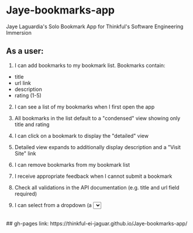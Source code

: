 # Jaye-bookmarks-app

Jaye Laguardia's Solo Bookmark App for Thinkful's Software Engineering Immersion

## As a user:

1. I can add bookmarks to my bookmark list. Bookmarks contain:

- title
- url link
- description
- rating (1-5)

2. I can see a list of my bookmarks when I first open the app

3. All bookmarks in the list default to a "condensed" view showing only title and rating

4. I can click on a bookmark to display the "detailed" view

5. Detailed view expands to additionally display description and a "Visit Site" link

6. I can remove bookmarks from my bookmark list

7. I receive appropriate feedback when I cannot submit a bookmark

8. Check all validations in the API documentation (e.g. title and url field required)

9. I can select from a dropdown (a <select> element) a "minimum rating" to filter the list by all bookmarks rated at or above the chosen selection  
<br />
## gh-pages link:
https://thinkful-ei-jaguar.github.io/Jaye-bookmarks-app/
